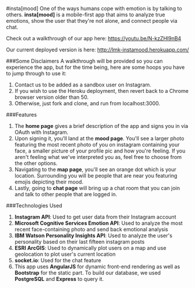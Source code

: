 #insta[mood]
One of the ways humans cope with emotion is by talking to others. **insta[mood]** is a mobile-first app that aims to analyze true emotions, show the user that they're not alone, and connect people via chat.

Check out a walkthrough of our app here: https://youtu.be/N-kzZHl9nB4

Our current deployed version is here: http://lmk-instamood.herokuapp.com/

###Some Disclaimers
A walkthrough will be provided so you can experience the app, but for the time being, here are some hoops you have to jump through to use it:

1. Contact us to be added as a sandbox user on Instagram.
2. If you wish to use the Heroku deployment, then revert back to a Chrome browser version older than 50.
3. Otherwise, just fork and clone, and run from localhost:3000.

###Features
1. The **home page** gives a brief description of the app and signs you in via OAuth with Instagram.
2. Upon signing it, you'll land at the **mood page**. You'll see a larger photo featuring the most recent photo of you on instagram containing your face, a smaller picture of your profile pic and how you're feeling. If you aren't feeling what we've interpreted you as, feel free to choose from the other options.
3. Navigating to the **map page**, you'll see an orange dot which is your location. Surrounding you will be people that are near you featuring emojis depicting their mood.
4. Lastly, going to  **chat page** will bring up a chat room that you can join and talk to other people that are logged in.

###Technologies Used
1. **Instagram API**: Used to get user data from their Instagram account
2. **Microsoft Cognitive Services Emotion API**: Used to analyze the most recent face-containing photo and send back emotional analysis
3. **IBM Watson Personality Insights API**: Used to analyze the user's personality based on their last fifteen instagram posts
4. **ESRI ArcGIS**: Used to dynamically plot users on a map and use geolocation to plot user's current location
5. **socket.io**: Used for the chat feature
6. This app uses **AngularJS** for dynamic front-end rendering as well as **Bootstrap** for the static part. To build our database, we used **PostgreSQL** and **Express** to query it.
